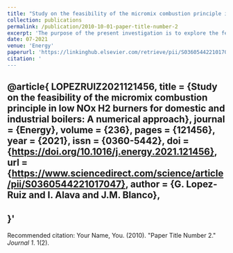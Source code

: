 ```yaml
---
title: "Study on the feasibility of the micromix combustion principle in low NO H2 burners for domestic and industrial boilers: A numerical approach"
collection: publications
permalink: /publication/2010-10-01-paper-title-number-2
excerpt: 'The purpose of the present investigation is to explore the feasibility of applying the micromix combustion principle (MCP) to design low NOx burners using 100% H2 as fuel for domestic and industrial boilers. Previous investigations studying the MCP on stationary and aero gas turbine applications, showed low NOx emissions without flashback risk, which represent the two main issues when burning 100% H2. Since boiler burner operating conditions differ from gas turbine combustors, the present paper studies the MCP through CFD calculations under re-defined conditions for domestic and industrial burners, adapting the energy densities, air-fuel equivalence ratios and pre-heated air temperatures. A reference geometry was built to validate the selected numerical models with experimental results from literature. Afterwards, burners were re-dimensioned following an existing geometry-scaling methodology. The obtained results evidenced that MCP characteristics were still maintained for the defined cases, keeping low NOx values between 4 and 14 ppm. The numerical results were also validated through experimental NOx measurements in a laboratory scale micromix burner prototype. In order to assess the benefits of using hydrogen micromix burners in domestic and industrial boilers, the present work includes a final discussion with practical design considerations. The present study lays the groundwork for complementary experimental research work, which is being carried out in laboratory-scale prototypes.'
date: 07-2021
venue: 'Energy'
paperurl: 'https://linkinghub.elsevier.com/retrieve/pii/S0360544221017047'
citation: '
---
```

@article{
LOPEZRUIZ2021121456,
title = {Study on the feasibility of the micromix combustion principle in low NOx H2 burners for domestic and industrial boilers: A numerical approach},
journal = {Energy},
volume = {236},
pages = {121456},
year = {2021},
issn = {0360-5442},
doi = {https://doi.org/10.1016/j.energy.2021.121456},
url = {https://www.sciencedirect.com/science/article/pii/S0360544221017047},
author = {G. Lopez-Ruiz and I. Alava and J.M. Blanco},
---
}'
---

Recommended citation: Your Name, You. (2010). "Paper Title Number 2." <i>Journal 1</i>. 1(2).

